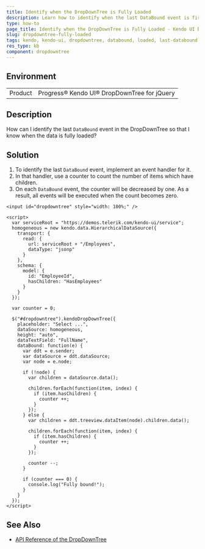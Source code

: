 ```yaml
---
title: Identify when the DropDownTree is Fully Loaded
description: Learn how to identify when the last DataBound event is fired in the Kendo UI DropDownTree.
type: how-to
page_title: Identify when the DropDownTree is Fully Loaded - Kendo UI DropDownTree for jQuery
slug: dropdowntree-fully-loaded
tags: kendo, kendo-ui, dropdowntree, databound, loaded, last-databound
res_type: kb
component: dropdowntree
---
```


## Environment

<table>
 <tr>
  <td>Product</td>
  <td>Progress® Kendo UI® DropDownTree for jQuery</td>
 </tr>
</table>

## Description

How can I identify the last `DataBound` event in the DropDownTree so that I know when the data is fully loaded?

## Solution

1. To identify the last `DataBound` event, implement an event handler for it.
1. In that handler, use a counter to count the number of items which have children.
1. On each `DataBound` event, the counter will be decreased by one. As a result, all events will be executed when the count becomes zero.

```dojo
<input id="dropdowntree" style="width: 100%;" />

<script>
  var serviceRoot = "https://demos.telerik.com/kendo-ui/service";
  homogeneous = new kendo.data.HierarchicalDataSource({
    transport: {
      read: {
        url: serviceRoot + "/Employees",
        dataType: "jsonp"
      }
    },
    schema: {
      model: {
        id: "EmployeeId",
        hasChildren: "HasEmployees"
      }
    }
  });

  var counter = 0;

  $("#dropdowntree").kendoDropDownTree({
    placeholder: "Select ...",
    dataSource: homogeneous,
    height: "auto",
    dataTextField: "FullName",
    dataBound: function(e) {
      var ddt = e.sender;
      var dataSource = ddt.dataSource;
      var node = e.node;

      if (!node) {
        var children = dataSource.data();

        children.forEach(function(item, index) {
          if (item.hasChildren) {
            counter ++;
          }
        });
      } else {
        var children = ddt.treeview.dataItem(node).children.data();

        children.forEach(function(item, index) {
          if (item.hasChildren) {
            counter ++;
          }
        });

        counter --;
      }

      if (counter === 0) {
        console.log("Fully bound!");
      }
    }
  });
</script>
```

## See Also

* [API Reference of the DropDownTree](https://docs.telerik.com/kendo-ui/api/javascript/ui/dropdowntree)
